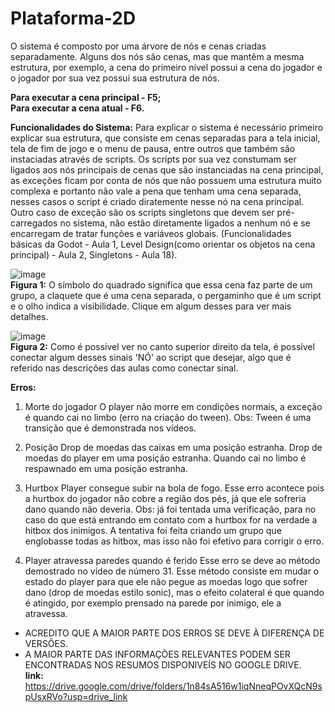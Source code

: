 # Plataforma-2D
  
O sistema é composto por uma árvore de nós e cenas criadas separadamente. Alguns dos nós são cenas, mas que mantêm a mesma estrutura, por exemplo, a cena do primeiro nível possui a cena do jogador e o jogador por sua vez possui sua estrutura de nós.  
  
**Para executar a cena principal - F5;**  
**Para executar a cena atual - F6.**  

**Funcionalidades do Sistema:** Para explicar o sistema é necessário primeiro explicar sua estrutura, que consiste em cenas separadas para a tela inicial, tela de fim de jogo e o menu de pausa, entre  outros que também são instaciadas através de scripts.
Os scripts por sua vez constumam ser ligados aos nós principais de cenas que são instanciadas na cena principal, as exceções ficam por conta de nós que não
possuem uma estrutura muito complexa e portanto não vale a pena que tenham uma cena separada, nesses casos o script é criado diratemente nesse nó na cena principal.  
Outro caso de exceção são os scripts singletons que devem ser pré-carregados no sistema, não estão diretamente ligados a nenhum nó e se encarregam de tratar
funções e variáveos globais. (Funcionalidades básicas da Godot - Aula 1, Level Design(como orientar os objetos na cena principal) - Aula 2, Singletons - Aula 18).  
  
![image](https://github.com/user-attachments/assets/b7c0e026-5110-4e92-9f14-0d491ddfd4bd)  
**Figura 1:** O símbolo do quadrado significa que essa cena faz parte de um grupo, a claquete que é uma cena separada, o pergaminho que é um script e o olho indica a visibilidade.
Clique em algum desses para ver mais detalhes.  

![image](https://github.com/user-attachments/assets/6de1da1e-8df1-42cb-99ae-9088191d747c)  
**Figura 2:** Como é possível ver no canto superior direito da tela, é possível conectar algum desses sinais 'NÓ' ao script que desejar, algo que é referido nas descrições das aulas como conectar sinal.  

**Erros:**  
1. Morte do jogador
O player não morre em condições normais, a exceção é quando cai no limbo (erro na criação do tween). Obs: Tween é uma transição que é demonstrada nos vídeos.

2. Posição
Drop de moedas das caixas em uma posição estranha.
Drop de moedas do player em uma posição estranha.
Quando cai no limbo é respawnado em uma posição estranha.

3. Hurtbox
Player consegue subir na bola de fogo. Esse erro acontece pois a hurtbox do jogador não cobre a região dos pés, já que ele sofreria dano quando não deveria.
Obs: já foi tentada uma verificação, para no caso do que está entrando em contato com a hurtbox for na verdade a hitbox dos inimigos. A tentativa foi feita
criando um grupo que englobasse todas as hitbox, mas isso não foi efetivo para corrigir o erro.

4. Player atravessa paredes quando é ferido
Esse erro se deve ao método demostrado no vídeo de número 31. Esse método consiste em mudar o estado do player para que ele não pegue as moedas logo que
sofrer dano (drop de moedas estilo sonic), mas o efeito colateral é que quando é atingido, por exemplo prensado na parede por inimigo, ele a atravessa.  
  
  
* ACREDITO QUE A MAIOR PARTE DOS ERROS SE DEVE À DIFERENÇA DE VERSÕES.
* A MAIOR PARTE DAS INFORMAÇÕES RELEVANTES PODEM SER ENCONTRADAS NOS RESUMOS DISPONIVEÍS NO GOOGLE DRIVE.  
**link:** https://drive.google.com/drive/folders/1n84sA516w1iqNneqPOvXQcN9spUsxRVo?usp=drive_link
